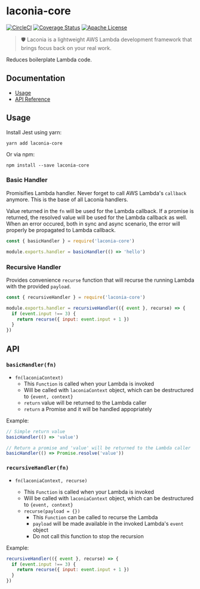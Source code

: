 # laconia-core

[![CircleCI](https://img.shields.io/circleci/project/github/ceilfors/laconia/master.svg)](https://circleci.com/gh/ceilfors/laconia)
[![Coverage Status](https://coveralls.io/repos/github/ceilfors/laconia/badge.svg?branch=master)](https://coveralls.io/github/ceilfors/laconia?branch=master)
[![Apache License](https://img.shields.io/badge/license-Apache-blue.svg)](LICENSE)

> 🛡️ Laconia is a lightweight AWS Lambda development framework that brings focus back on your real work.

Reduces boilerplate Lambda code.

## Documentation

* [Usage](#usage)
* [API Reference](#api)

## Usage

Install Jest using yarn:

```
yarn add laconia-core
```

Or via npm:

```
npm install --save laconia-core
```

### Basic Handler

Promisifies Lambda handler. Never forget to call AWS
Lambda's `callback` anymore. This is the base of all Laconia handlers.

Value returned in the `fn` will be used for the Lambda callback.
If a promise is returned, the resolved value will be used
for the Lambda callback as well. When an error occured, both in sync and async scenario, the error
will properly be propagated to Lambda callback.

```js
const { basicHandler } = require('laconia-core')

module.exports.handler = basicHandler(() => 'hello')
```

### Recursive Handler

Provides convenience `recurse` function that will recurse the running Lambda
with the provided `payload`.

```js
const { recursiveHandler } = require('laconia-core')

module.exports.handler = recursiveHandler(({ event }, recurse) => {
  if (event.input !== 3) {
    return recurse({ input: event.input + 1 })
  }
})
```

## API

### `basicHandler(fn)`

* `fn(laconiaContext)`
  * This `Function` is called when your Lambda is invoked
  * Will be called with `laconiaContext` object, which can be destructured to `{event, context}`
  * `return` value will be returned to the Lambda caller
  * `return` a Promise and it will be handled appopriately

Example:

```js
// Simple return value
basicHandler(() => 'value')

// Return a promise and 'value' will be returned to the Lambda caller
basicHandler(() => Promise.resolve('value'))
```

### `recursiveHandler(fn)`

* `fn(laconiaContext, recurse)`

  * This `Function` is called when your Lambda is invoked
  * Will be called with `laconiaContext` object, which can be destructured to `{event, context}`
  * `recurse(payload = {})`
    * This `Function` can be called to recurse the Lambda
    * `payload` will be made available in the invoked Lambda's `event` object
    * Do not call this function to stop the recursion

Example:

```js
recursiveHandler(({ event }, recurse) => {
  if (event.input !== 3) {
    return recurse({ input: event.input + 1 })
  }
})
```
